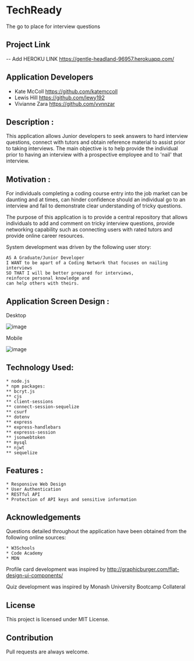 # TechReady
The go to place for interview questions

## Project Link
-- Add HEROKU LINK https://gentle-headland-96957.herokuapp.com/

## Application Developers
* Kate McColl https://github.com/katemccoll
* Lewis Hill https://github.com/lewy192
* Vivianne Zara https://github.com/vvnnzar 


## Description :

This application allows Junior developers to seek answers to hard interview questions, connect with tutors and obtain reference material to assist prior to taking interviews.  The main objective is to help provide the individual prior to having an interview with a prospective employee and to 'nail' that interview.


## Motivation :

For individuals completing a coding course entry into the job market can be daunting and at times, can hinder confidence should an individual go to an interview and fail to demonstrate clear understanding of tricky questions.  

The purpose of this application is to provide a central repository that allows individuals to add and comment on tricky interview questions, provide networking capability such as connecting users with rated tutors and provide online career resources. 

System development was driven by the following user story:

    
    AS A Graduate/Junior Developer
    I WANT to be apart of a Coding Network that focuses on nailing interviews
    SO THAT I will be better prepared for interviews, 
    reinforce personal knowledge and
    can help others with theirs.


## Application Screen Design :

Desktop

![image](https://user-images.githubusercontent.com/77863744/121762504-af739100-cb79-11eb-93e6-f9c8446deca6.png)

Mobile


![image](https://user-images.githubusercontent.com/77863744/121762603-4c362e80-cb7a-11eb-9782-adaa1e26c930.png)




## Technology Used:
  
    * node.js
    * npm packages:
    ** bcryt.js
    ** cjs
    ** client-sessions
    ** connect-session-sequelize
    ** csurf
    ** dotenv
    ** express
    ** express-handlebars
    ** expresss-session
    ** jsonwebtoken
    ** mysql
    ** njwt
    ** sequelize


## Features :

    * Responsive Web Design
    * User Authentication
    * RESTful API
    * Protection of API keys and sensitive information


## Acknowledgements

Questions detailed throughout the application have been obtained from the following online sources:

    * W3Schools
    * Code Academy
    * MDN

Profile card development was inspired by http://graphicburger.com/flat-design-ui-components/

Quiz development was inspired by Monash University Bootcamp Collateral


## License

This project is licensed under MIT License.

## Contribution

Pull requests are always welcome.



